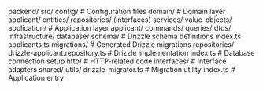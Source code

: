 backend/
src/
config/ # Configuration files
domain/ # Domain layer
applicant/
entities/
repositories/ (interfaces)
services/
value-objects/
application/ # Application layer
applicant/
commands/
queries/
dtos/
infrastructure/
database/
schema/ # Drizzle schema definitions
index.ts
applicants.ts
migrations/ # Generated Drizzle migrations
repositories/
drizzle-applicant.repository.ts # Drizzle implementation
index.ts # Database connection setup
http/ # HTTP-related code
interfaces/ # Interface adapters
shared/
utils/
drizzle-migrator.ts # Migration utility
index.ts # Application entry
